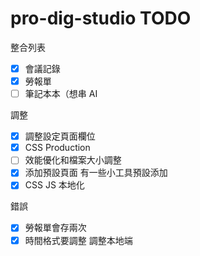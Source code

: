 # pro-dig-studio TODO

整合列表

- [x] 會議記錄
- [x] 勞報單
- [ ] 筆記本本（想串 AI

調整

- [x] 調整設定頁面欄位
- [x] CSS Production
- [ ] 效能優化和檔案大小調整
- [x] 添加預設頁面 有一些小工具預設添加
- [x] CSS JS 本地化

錯誤

- [x] 勞報單會存兩次
- [x] 時間格式要調整 調整本地端
